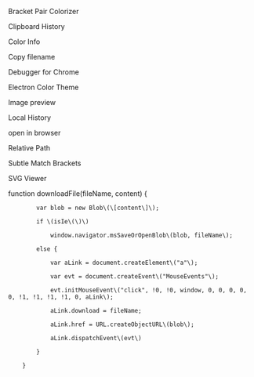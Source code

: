 Bracket Pair Colorizer

Clipboard History

Color Info

Copy filename

Debugger for Chrome

Electron Color Theme

Image preview

Local History

open in browser

Relative Path

Subtle Match Brackets

SVG Viewer

function downloadFile\(fileName, content\) {

            var blob = new Blob\(\[content\]\);

            if \(isIe\(\)\)

                window.navigator.msSaveOrOpenBlob\(blob, fileName\);

            else {

                var aLink = document.createElement\("a"\);

                var evt = document.createEvent\("MouseEvents"\);

                evt.initMouseEvent\("click", !0, !0, window, 0, 0, 0, 0, 0, !1, !1, !1, !1, 0, aLink\);

                aLink.download = fileName;

                aLink.href = URL.createObjectURL\(blob\);

                aLink.dispatchEvent\(evt\)

            }

        }

